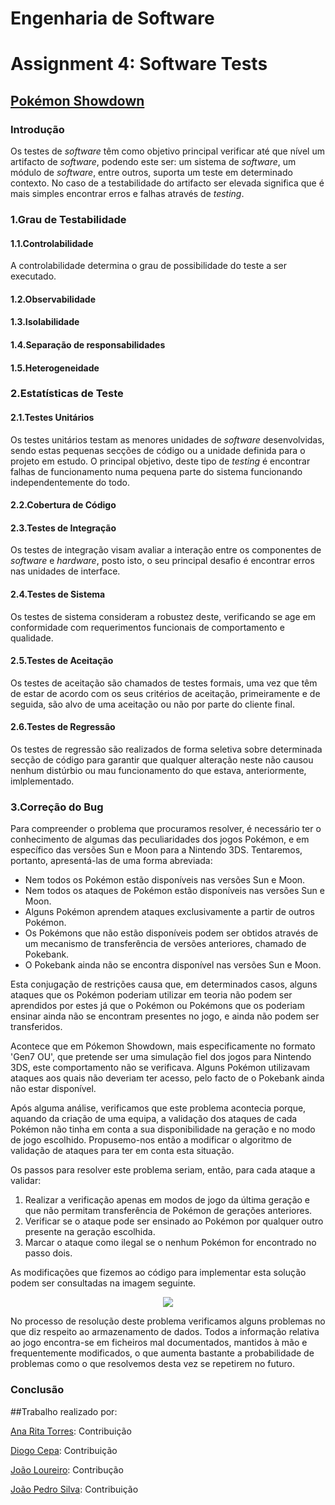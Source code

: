 # **Engenharia de Software**
# Assignment 4: Software Tests

## [Pokémon Showdown](https://www.pokemonshowdown.com)

### Introdução
 Os testes de *software* têm como objetivo principal verificar até que nível um artifacto de *software*, podendo este ser: um sistema de *software*, um módulo de *software*, entre outros, suporta um teste em determinado contexto. No caso de a testabilidade do artifacto ser elevada significa que é mais simples encontrar erros e falhas através de *testing*. 

### 1.Grau de Testabilidade

#### 1.1.Controlabilidade
A controlabilidade determina o grau de possibilidade do teste a ser executado.

#### 1.2.Observabilidade

#### 1.3.Isolabilidade
#### 1.4.Separação de responsabilidades
#### 1.5.Heterogeneidade

### 2.Estatísticas de Teste

#### 2.1.Testes Unitários
Os testes unitários testam as menores unidades de *software* desenvolvidas, sendo estas pequenas secções de código ou a unidade definida para o projeto em estudo. O principal objetivo, deste tipo de *testing* é encontrar falhas de funcionamento numa pequena parte do sistema funcionando independentemente do todo.

#### 2.2.Cobertura de Código

#### 2.3.Testes de Integração
Os testes de integração visam avaliar a interação entre os componentes de *software* e *hardware*, posto isto, o seu principal desafio é encontrar erros nas unidades de interface.

#### 2.4.Testes de Sistema
Os testes de sistema consideram a robustez deste, verificando se age em conformidade com requerimentos funcionais de comportamento e qualidade.

#### 2.5.Testes de Aceitação
Os testes de aceitação são chamados de testes formais, uma vez que têm de estar de acordo com os seus critérios de aceitação, primeiramente e de seguida, são alvo de uma aceitação ou não por parte do cliente final.

#### 2.6.Testes de Regressão
Os testes de regressão são realizados de forma seletiva sobre determinada secção de código para garantir que qualquer alteração neste não causou nenhum distúrbio ou mau funcionamento do que estava, anteriormente, imlplementado.

### 3.Correção do Bug


Para compreender o problema que procuramos resolver, é necessário ter o conhecimento de algumas das peculiaridades dos jogos Pokémon, e em específico das versões Sun e Moon para a Nintendo 3DS. Tentaremos, portanto, apresentá-las de uma forma abreviada:

- Nem todos os Pokémon estão disponíveis nas versões Sun e Moon.
- Nem todos os ataques de Pokémon estão disponíveis nas versões Sun e Moon.
- Alguns Pokémon aprendem ataques exclusivamente a partir de outros Pokémon.
- Os Pokémons que não estão disponíveis podem ser obtidos através de um mecanismo de transferência de versões anteriores, chamado de Pokebank.
- O Pokebank ainda não se encontra disponível nas versões Sun e Moon.

Esta conjugação de restrições causa que, em determinados casos, alguns ataques que os Pokémon poderiam utilizar em teoria não podem ser aprendidos por estes já que o Pokémon ou Pokémons que os poderiam ensinar ainda não se encontram presentes no jogo, e ainda não podem ser transferidos.

Acontece que em Pókemon Showdown, mais especificamente no formato 'Gen7 OU', que pretende ser uma simulação fiel dos jogos para Nintendo 3DS, este comportamento não se verificava. Alguns Pokémon utilizavam ataques aos quais não deveriam ter acesso, pelo facto de o Pokebank ainda não estar disponível.

Após alguma análise, verificamos que este problema acontecia porque, aquando da criação de uma equipa, a validação dos ataques de cada Pokémon não tinha em conta a sua disponibilidade na geração e no modo de jogo escolhido. Propusemo-nos então a modificar o algoritmo de validação de ataques para ter em conta esta situação. 

Os passos para resolver este problema seriam, então, para cada ataque a validar:

1. Realizar a verificação apenas em modos de jogo da última geração e que não permitam transferência de Pokémon de gerações anteriores.
2. Verificar se o ataque pode ser ensinado ao Pokémon por qualquer outro presente na geração escolhida.
3. Marcar o ataque como ilegal se o nenhum Pokémon for encontrado no passo dois.

As modificações que fizemos ao código para implementar esta solução podem ser consultadas na imagem seguinte.

<p align="center">
   <img src="https://github.com/Katchau/Pokemon-Showdown/blob/master/ESOF-docs/Resources/bugfix.png?raw=true" />
</p>

No processo de resolução deste problema verificamos alguns problemas no que diz respeito ao armazenamento de dados. Todos a informação relativa ao jogo encontra-se em ficheiros mal documentados, mantidos à mão e frequentemente modificados, o que aumenta bastante a probabilidade de problemas como o que resolvemos desta vez se repetirem no futuro.

### Conclusão

##Trabalho realizado por:

[Ana Rita Torres](https://github.com/AnaRitaTorres): Contribuição 

[Diogo Cepa](https://github.com/dcepa95): Contribuição 

[João Loureiro](https://github.com/Katchau): Contribução 

[João Pedro Silva](https://github.com/joaosilva22): Contribuição 

